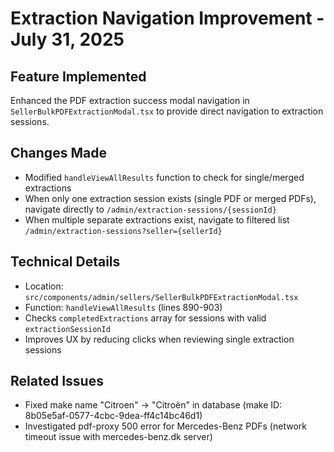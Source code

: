 # Extraction Navigation Improvement - July 31, 2025

## Feature Implemented
Enhanced the PDF extraction success modal navigation in `SellerBulkPDFExtractionModal.tsx` to provide direct navigation to extraction sessions.

## Changes Made
- Modified `handleViewAllResults` function to check for single/merged extractions
- When only one extraction session exists (single PDF or merged PDFs), navigate directly to `/admin/extraction-sessions/{sessionId}`
- When multiple separate extractions exist, navigate to filtered list `/admin/extraction-sessions?seller={sellerId}`

## Technical Details
- Location: `src/components/admin/sellers/SellerBulkPDFExtractionModal.tsx`
- Function: `handleViewAllResults` (lines 890-903)
- Checks `completedExtractions` array for sessions with valid `extractionSessionId`
- Improves UX by reducing clicks when reviewing single extraction sessions

## Related Issues
- Fixed make name "Citroen" → "Citroën" in database (make ID: 8b05e5af-0577-4cbc-9dea-ff4c14bc46d1)
- Investigated pdf-proxy 500 error for Mercedes-Benz PDFs (network timeout issue with mercedes-benz.dk server)